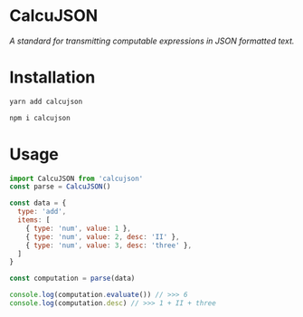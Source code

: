 # CalcuJSON
*A standard for transmitting computable expressions in JSON formatted text.*

# Installation

```sh
yarn add calcujson
```

```sh
npm i calcujson
```

# Usage

```js
import CalcuJSON from 'calcujson'
const parse = CalcuJSON()

const data = {
  type: 'add',
  items: [
    { type: 'num', value: 1 },
    { type: 'num', value: 2, desc: 'II' },
    { type: 'num', value: 3, desc: 'three' },
  ]
}

const computation = parse(data)

console.log(computation.evaluate()) // >>> 6
console.log(computation.desc) // >>> 1 + II + three
```
